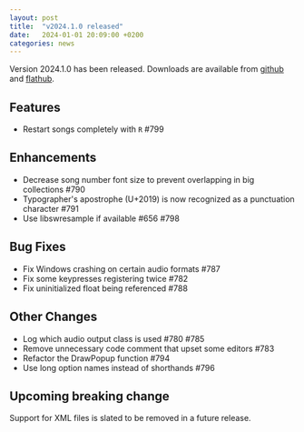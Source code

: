 ```yaml
---
layout: post
title:  "v2024.1.0 released"
date:   2024-01-01 20:09:00 +0200
categories: news
---
```

Version 2024.1.0 has been released.
Downloads are available from [github](https://github.com/UltraStar-Deluxe/USDX/releases/tag/v2024.1.0)
and [flathub](https://flathub.org/apps/eu.usdx.UltraStarDeluxe).

## Features
* Restart songs completely with `R` #799

## Enhancements
* Decrease song number font size to prevent overlapping in big collections #790
* Typographer's apostrophe (U+2019) is now recognized as a punctuation character #791
* Use libswresample if available #656 #798

## Bug Fixes
* Fix Windows crashing on certain audio formats #787
* Fix some keypresses registering twice #782
* Fix uninitialized float being referenced #788

## Other Changes
* Log which audio output class is used #780 #785
* Remove unnecessary code comment that upset some editors #783
* Refactor the DrawPopup function #794
* Use long option names instead of shorthands #796

## Upcoming breaking change
Support for XML files is slated to be removed in a future release.
